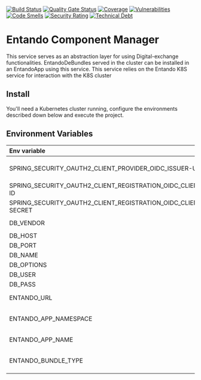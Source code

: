 [![Build Status](https://img.shields.io/endpoint?url=https%3A%2F%2Fstatusbadge-jx.apps.serv.run%2Fentando-k8s%2Fentando-component-manager)](https://github.com/entando-k8s/devops-results/tree/logs/jenkins-x/logs/entando-k8s/entando-component-manager/master)
[![Quality Gate Status](https://sonarcloud.io/api/project_badges/measure?project=entando-k8s_entando-component-manager&metric=alert_status)](https://sonarcloud.io/dashboard?id=entando-k8s_entando-component-manager)
[![Coverage](https://sonarcloud.io/api/project_badges/measure?project=entando-k8s_entando-component-manager&metric=coverage)](https://entando-k8s.github.io/devops-results/entando-component-manager/master/jacoco/index.html)
[![Vulnerabilities](https://sonarcloud.io/api/project_badges/measure?project=entando-k8s_entando-component-manager&metric=vulnerabilities)](https://entando-k8s.github.io/devops-results/entando-component-manager/master/dependency-check-report.html)
[![Code Smells](https://sonarcloud.io/api/project_badges/measure?project=entando-k8s_entando-component-manager&metric=code_smells)](https://sonarcloud.io/dashboard?id=entando-k8s_entando-component-manager)
[![Security Rating](https://sonarcloud.io/api/project_badges/measure?project=entando-k8s_entando-component-manager&metric=security_rating)](https://sonarcloud.io/dashboard?id=entando-k8s_entando-component-manager)
[![Technical Debt](https://sonarcloud.io/api/project_badges/measure?project=entando-k8s_entando-component-manager&metric=sqale_index)](https://sonarcloud.io/dashboard?id=entando-k8s_entando-component-manager)

# Entando Component Manager
This service serves as an abstraction layer for using Digital-exchange functionalities.
EntandoDeBundles served in the cluster can be installed in an EntandoApp using this service. This service relies on the Entando K8S service for interaction with the K8S cluster

## Install

You'll need a Kubernetes cluster running, configure the environments described down below and execute the project.

## Environment Variables
| Env variable                                                  | Description                                                                                                   |
| :---                                                          | :---                                                                                                          |
| SPRING_SECURITY_OAUTH2_CLIENT_PROVIDER_OIDC_ISSUER-URI        | The issuer of the token, e.g http://insecure-keycloak-cacms.apps.serv.run/auth/realms/entando                 |
| SPRING_SECURITY_OAUTH2_CLIENT_REGISTRATION_OIDC_CLIENT-ID     | The client id for the service                                                                                 |
| SPRING_SECURITY_OAUTH2_CLIENT_REGISTRATION_OIDC_CLIENT-SECRET | The client secret                                                                                             |
| DB_VENDOR                                                     | Which database will be used. Default `postgres`                                                               |
| DB_HOST                                                       | Database host. Default `localhost`                                                                            |
| DB_PORT                                                       | Database port. Default `5432`                                                                                 |
| DB_NAME                                                       | Database name. Default `digital_exchange`                                                                     |
| DB_OPTIONS                                                    | Database options. Default `useSSL=false`                                                                      |
| DB_USER                                                       | Database user. Default `admin`                                                                                |
| DB_PASS                                                       | Database password. Default `admin`                                                                            |
| ENTANDO_URL                                                   | The URL to access the Entando App instance.                                                                   |
| ENTANDO_APP_NAMESPACE                                         | The kubernetes namespace where the entando app is running. Default to `test-namespace`;                       |
| ENTANDO_APP_NAME                                              | The entando app name that this service is in. Defaults to `test-entando`.                                     |
| ENTANDO_BUNDLE_TYPE                                           | The bundle type that should be handled by this service. It can be `git` or `npm`. The default value is `git`. |

